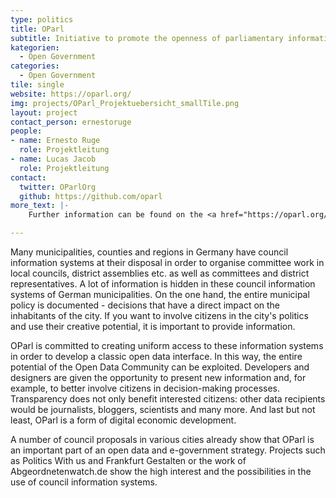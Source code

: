 ```yaml
---
type: politics
title: OParl
subtitle: Initiative to promote the openness of parliamentary information systems
kategorien:
  - Open Government
categories:
  - Open Government
tile: single
website: https://oparl.org/
img: projects/OParl_Projektuebersicht_smallTile.png
layout: project
contact_person: ernestoruge
people:
- name: Ernesto Ruge
  role: Projektleitung
- name: Lucas Jacob
  role: Projektleitung
contact:
  twitter: OParlOrg
  github: https://github.com/oparl
more_text: |-
    Further information can be found on the <a href="https://oparl.org/">website</a> of OParl.

---
```


Many municipalities, counties and regions in Germany have council information systems at their disposal in order to organise committee work in local councils, district assemblies etc. as well as committees and district representatives. A lot of information is hidden in these council information systems of German municipalities. On the one hand, the entire municipal policy is documented - decisions that have a direct impact on the inhabitants of the city. If you want to involve citizens in the city's politics and use their creative potential, it is important to provide information.

OParl is committed to creating uniform access to these information systems in order to develop a classic open data interface. In this way, the entire potential of the Open Data Community can be exploited. Developers and designers are given the opportunity to present new information and, for example, to better involve citizens in decision-making processes. Transparency does not only benefit interested citizens: other data recipients would be journalists, bloggers, scientists and many more. And last but not least, OParl is a form of digital economic development.

A number of council proposals in various cities already show that OParl is an important part of an open data and e-government strategy. Projects such as Politics With us and Frankfurt Gestalten or the work of Abgeordnetenwatch.de show the high interest and the possibilities in the use of council information systems. 